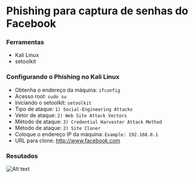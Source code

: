 # Phishing para captura de senhas do Facebook

### Ferramentas

- Kali Linux
- setoolkit

### Configurando o Phishing no Kali Linux

- Obtenha o endereço da máquina: ``` ifconfig ```
- Acesso root: ``` sudo su ```
- Iniciando o setoolkit: ``` setoolkit ```
- Tipo de ataque: ``` 1) Social-Engineering Attacks ```
- Vetor de ataque: ``` 2) Web Site Attack Vectors ```
- Método de ataque: ```3) Credential Harvester Attack Method ```
- Método de ataque: ``` 2) Site Cloner ```
- Coloque o endereço IP da máquina: ``` Example: 192.168.0.1 ```
- URL para clone: http://www.facebook.com

### Resutados

![Alt text](./passwd.png "Optional title")
